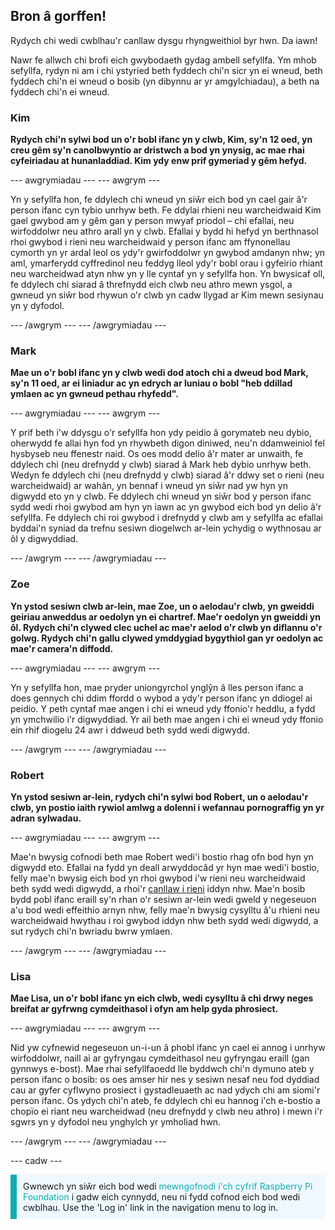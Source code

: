## Bron â gorffen!

Rydych chi wedi cwblhau'r canllaw dysgu rhyngweithiol byr hwn. Da iawn!

Nawr fe allwch chi brofi eich gwybodaeth gydag ambell sefyllfa. Ym mhob sefyllfa, rydyn ni am i chi ystyried beth fyddech chi'n sicr yn ei wneud, beth fyddech chi'n ei wneud o bosib (yn dibynnu ar yr amgylchiadau), a beth na fyddech chi'n ei wneud.

### Kim

**Rydych chi'n sylwi bod un o'r bobl ifanc yn y clwb, Kim, sy'n 12 oed, yn creu gêm sy'n canolbwyntio ar dristwch a bod yn ynysig, ac mae rhai cyfeiriadau at hunanladdiad. Kim ydy enw prif gymeriad y gêm hefyd.**

--- awgrymiadau --- --- awgrym ---

Yn y sefyllfa hon, fe ddylech chi wneud yn siŵr eich bod yn cael gair â'r person ifanc cyn tybio unrhyw beth. Fe ddylai rhieni neu warcheidwaid Kim gael gwybod am y gêm gan y person mwyaf priodol – chi efallai, neu wirfoddolwr neu athro arall yn y clwb. Efallai y bydd hi hefyd yn berthnasol rhoi gwybod i rieni neu warcheidwaid y person ifanc am ffynonellau cymorth yn yr ardal leol os ydy'r gwirfoddolwr yn gwybod amdanyn nhw; yn aml, ymarferydd cyffredinol neu feddyg lleol ydy'r bobl orau i gyfeirio rhiant neu warcheidwad atyn nhw yn y lle cyntaf yn y sefyllfa hon. Yn bwysicaf oll, fe ddylech chi siarad â threfnydd eich clwb neu athro mewn ysgol, a gwneud yn siŵr bod rhywun o'r clwb yn cadw llygad ar Kim mewn sesiynau yn y dyfodol.

--- /awgrym --- --- /awgrymiadau ---

### Mark

**Mae un o'r bobl ifanc yn y clwb wedi dod atoch chi a dweud bod Mark, sy'n 11 oed, ar ei liniadur ac yn edrych ar luniau o bobl "heb ddillad ymlaen ac yn gwneud pethau rhyfedd".**

--- awgrymiadau --- --- awgrym ---

Y prif beth i'w ddysgu o'r sefyllfa hon ydy peidio â gorymateb neu dybio, oherwydd fe allai hyn fod yn rhywbeth digon diniwed, neu'n ddamweiniol fel hysbyseb neu ffenestr naid. Os oes modd delio â'r mater ar unwaith, fe ddylech chi (neu drefnydd y clwb) siarad â Mark heb dybio unrhyw beth. Wedyn fe ddylech chi (neu drefnydd y clwb) siarad â'r ddwy set o rieni (neu warcheidwaid) ar wahân, yn bennaf i wneud yn siŵr nad yw hyn yn digwydd eto yn y clwb. Fe ddylech chi wneud yn siŵr bod y person ifanc sydd wedi rhoi gwybod am hyn yn iawn ac yn gwybod eich bod yn delio â'r sefyllfa. Fe ddylech chi roi gwybod i drefnydd y clwb am y sefyllfa ac efallai byddai'n syniad da trefnu sesiwn diogelwch ar-lein ychydig o wythnosau ar ôl y digwyddiad.

--- /awgrym --- --- /awgrymiadau ---

### Zoe

**Yn ystod sesiwn clwb ar-lein, mae Zoe, un o aelodau'r clwb, yn gweiddi geiriau anweddus ar oedolyn yn ei chartref. Mae'r oedolyn yn gweiddi yn ôl. Rydych chi'n clywed clec uchel ac mae'r aelod o'r clwb yn diflannu o'r golwg. Rydych chi'n gallu clywed ymddygiad bygythiol gan yr oedolyn ac mae'r camera'n diffodd.**

--- awgrymiadau --- --- awgrym ---

Yn y sefyllfa hon, mae pryder uniongyrchol ynglŷn â lles person ifanc a does gennych chi ddim ffordd o wybod a ydy'r person ifanc yn ddiogel ai peidio. Y peth cyntaf mae angen i chi ei wneud ydy ffonio'r heddlu, a fydd yn ymchwilio i'r digwyddiad. Yr ail beth mae angen i chi ei wneud ydy ffonio ein rhif diogelu 24 awr i ddweud beth sydd wedi digwydd.

--- /awgrym --- --- /awgrymiadau ---

### Robert

**Yn ystod sesiwn ar-lein, rydych chi'n sylwi bod Robert, un o aelodau'r clwb, yn postio iaith rywiol amlwg a dolenni i wefannau pornograffig yn yr adran sylwadau.**

--- awgrymiadau --- --- awgrym ---

Mae'n bwysig cofnodi beth mae Robert wedi'i bostio rhag ofn bod hyn yn digwydd eto. Efallai na fydd yn deall arwyddocâd yr hyn mae wedi'i bostio, felly mae'n bwysig eich bod yn rhoi gwybod i'w rieni neu warcheidwaid beth sydd wedi digwydd, a rhoi'r [canllaw i rieni](https://help.coderdojo.com/cdkb/s/article/Parents-guide-to-CoderDojo) iddyn nhw. Mae'n bosib bydd pobl ifanc eraill sy'n rhan o'r sesiwn ar-lein wedi gweld y negeseuon a'u bod wedi effeithio arnyn nhw, felly mae'n bwysig cysylltu â'u rhieni neu warcheidwaid hwythau i roi gwybod iddyn nhw beth sydd wedi digwydd, a sut rydych chi'n bwriadu bwrw ymlaen.

--- /awgrym --- --- /awgrymiadau ---
### Lisa

**Mae Lisa, un o'r bobl ifanc yn eich clwb, wedi cysylltu â chi drwy neges breifat ar gyfrwng cymdeithasol i ofyn am help gyda phrosiect.**

--- awgrymiadau --- --- awgrym ---

Nid yw cyfnewid negeseuon un-i-un â phobl ifanc yn cael ei annog i unrhyw wirfoddolwr, naill ai ar gyfryngau cymdeithasol neu gyfryngau eraill (gan gynnwys e-bost). Mae rhai sefyllfaoedd lle byddwch chi'n dymuno ateb y person ifanc o bosib: os oes amser hir nes y sesiwn nesaf neu fod dyddiad cau ar gyfer cyflwyno prosiect i gystadleuaeth ac nad ydych chi am siomi'r person ifanc. Os ydych chi'n ateb, fe ddylech chi eu hannog i'ch e-bostio a chopïo ei riant neu warcheidwad (neu drefnydd y clwb neu athro) i mewn i'r sgwrs yn y dyfodol neu ynghylch yr ymholiad hwn.

--- /awgrym --- --- /awgrymiadau ---

--- cadw ---

<p style="border-left: solid; border-width:10px; border-color: #0faeb0; background-color: aliceblue; padding: 10px;">
Gwnewch yn siŵr eich bod wedi <span style="color: #0faeb0">mewngofnodi i'ch cyfrif Raspberry Pi Foundation</span> i gadw eich cynnydd, neu ni fydd cofnod eich bod wedi cwblhau. Use the 'Log in' link in the navigation menu to log in.
</p>
